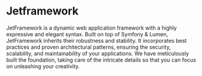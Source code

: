# Jetframework
JetFramework is a dynamic web application framework with a highly expressive and elegant syntax. Built on top of Symfony & Lumen, JetFramework inherits their robustness and stability. It incorporates best practices and proven architectural patterns, ensuring the security, scalability, and maintainability of your applications.  We have meticulously built the foundation, taking care of the intricate details so that you can focus on unleashing your creativity.

